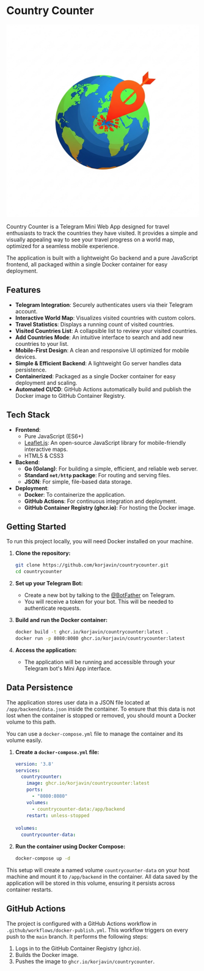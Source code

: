 # Country Counter

[![Logo](logo.png)](https://github.com/korjavin/countrycounter)

Country Counter is a Telegram Mini Web App designed for travel enthusiasts to track the countries they have visited. It provides a simple and visually appealing way to see your travel progress on a world map, optimized for a seamless mobile experience.

The application is built with a lightweight Go backend and a pure JavaScript frontend, all packaged within a single Docker container for easy deployment.

## Features

-   **Telegram Integration**: Securely authenticates users via their Telegram account.
-   **Interactive World Map**: Visualizes visited countries with custom colors.
-   **Travel Statistics**: Displays a running count of visited countries.
-   **Visited Countries List**: A collapsible list to review your visited countries.
-   **Add Countries Mode**: An intuitive interface to search and add new countries to your list.
-   **Mobile-First Design**: A clean and responsive UI optimized for mobile devices.
-   **Simple & Efficient Backend**: A lightweight Go server handles data persistence.
-   **Containerized**: Packaged as a single Docker container for easy deployment and scaling.
-   **Automated CI/CD**: GitHub Actions automatically build and publish the Docker image to GitHub Container Registry.

## Tech Stack

-   **Frontend**:
    -   Pure JavaScript (ES6+)
    -   [Leaflet.js](https://leafletjs.com/): An open-source JavaScript library for mobile-friendly interactive maps.
    -   HTML5 & CSS3
-   **Backend**:
    -   **Go (Golang)**: For building a simple, efficient, and reliable web server.
    -   **Standard `net/http` package**: For routing and serving files.
    -   **JSON**: For simple, file-based data storage.
-   **Deployment**:
    -   **Docker**: To containerize the application.
    -   **GitHub Actions**: For continuous integration and deployment.
    -   **GitHub Container Registry (ghcr.io)**: For hosting the Docker image.

## Getting Started

To run this project locally, you will need Docker installed on your machine.

1.  **Clone the repository:**
    ```sh
    git clone https://github.com/korjavin/countrycounter.git
    cd countrycounter
    ```

2.  **Set up your Telegram Bot:**
    -   Create a new bot by talking to the [@BotFather](https://t.me/BotFather) on Telegram.
    -   You will receive a token for your bot. This will be needed to authenticate requests.

3.  **Build and run the Docker container:**
    ```sh
    docker build -t ghcr.io/korjavin/countrycounter:latest .
    docker run -p 8080:8080 ghcr.io/korjavin/countrycounter:latest
    ```

4.  **Access the application:**
    -   The application will be running and accessible through your Telegram bot's Mini App interface.

## Data Persistence

The application stores user data in a JSON file located at `/app/backend/data.json` inside the container. To ensure that this data is not lost when the container is stopped or removed, you should mount a Docker volume to this path.

You can use a `docker-compose.yml` file to manage the container and its volume easily.

1.  **Create a `docker-compose.yml` file:**
    ```yml
    version: '3.8'
    services:
      countrycounter:
        image: ghcr.io/korjavin/countrycounter:latest
        ports:
          - "8080:8080"
        volumes:
          - countrycounter-data:/app/backend
        restart: unless-stopped

    volumes:
      countrycounter-data:
    ```

2.  **Run the container using Docker Compose:**
    ```sh
    docker-compose up -d
    ```

This setup will create a named volume `countrycounter-data` on your host machine and mount it to `/app/backend` in the container. All data saved by the application will be stored in this volume, ensuring it persists across container restarts.

## GitHub Actions

The project is configured with a GitHub Actions workflow in `.github/workflows/docker-publish.yml`. This workflow triggers on every push to the `main` branch. It performs the following steps:
1.  Logs in to the GitHub Container Registry (ghcr.io).
2.  Builds the Docker image.
3.  Pushes the image to `ghcr.io/korjavin/countrycounter`.
